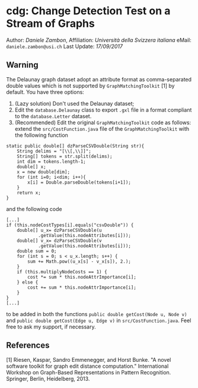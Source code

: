 # cdg: Change Detection Test on a Stream of Graphs #

Author: *Daniele Zambon*, 
Affiliation: *Università della Svizzera italiana* 
eMail: `daniele.zambon@usi.ch` 
Last Update: *17/09/2017* 

## Warning ##

The Delaunay graph dataset adopt an attribute format as comma-separated double values which is not supported by `GraphMatchingToolkit` [1] by default.
You have three options:

1. (Lazy solution) Don't used the Delaunay dataset; 
2. Edit the `database.Delaunay` class to export `.gxl` file in a format compliant to the `database.Letter` dataset.
3. (Recommended) Edit the original `GraphMatchingToolkit` code as follows: extend the `src/CostFunction.java` file of the `GraphMatchingToolkit` with the following function
```
static public double[] dzParseCSVDouble(String str){
    String delims = "[\\[,\\]]";
    String[] tokens = str.split(delims);
    int dim = tokens.length-1;
    double[] x;
    x = new double[dim];
    for (int i=0; i<dim; i++){
        x[i] = Double.parseDouble(tokens[i+1]);
    }
    return x;
}
```
and the following code  
```
[...]
if (this.nodeCostTypes[i].equals("csvDouble")) {
    double[] u_x= dzParseCSVDouble(u
            .getValue(this.nodeAttributes[i]));
    double[] v_x= dzParseCSVDouble(v
            .getValue(this.nodeAttributes[i]));
    double sum = 0;
    for (int s = 0; s < u_x.length; s++) {
        sum += Math.pow((u_x[s] - v_x[s]), 2.);   
    }
    if (this.multiplyNodeCosts == 1) {
        cost *= sum * this.nodeAttrImportance[i];
    } else {
        cost += sum * this.nodeAttrImportance[i];
    }
}
[...]
```
to be added in both the functions
`public double getCost(Node u, Node v)` and `public double getCost(Edge u, Edge v)` in `src/CostFunction.java`. Feel free to ask my support, if necessary.



## References ##

[1] Riesen, Kaspar, Sandro Emmenegger, and Horst Bunke. "A novel software toolkit for graph edit distance computation." International Workshop on Graph-Based Representations in Pattern Recognition. Springer, Berlin, Heidelberg, 2013. 




